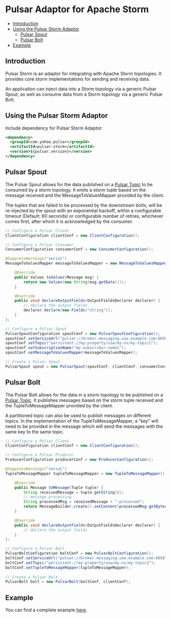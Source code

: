 # Pulsar Adaptor for Apache Storm

<!-- TOC depthFrom:2 depthTo:3 withLinks:1 updateOnSave:1 orderedList:0 -->

- [Introduction](#introduction)
- [Using the Pulsar Storm Adaptor](#using-the-pulsar-storm-adaptor)
	- [Pulsar Spout](#pulsar-spout)
	- [Pulsar Bolt](#pulsar-bolt)
- [Example](#example)

<!-- /TOC -->

## Introduction
Pulsar Storm is an adaptor for integrating with Apache Storm topologies. It provides core storm implementations for sending and receiving data.

An application can inject data into a Storm topology via a generic Pulsar Spout, as well as consume data from a Storm topology via a generic Pulsar Bolt.

## Using the Pulsar Storm Adaptor
Include dependency for Pulsar Storm Adaptor:

```xml
<dependency>
  <groupId>com.yahoo.pulsar</groupId>
  <artifactId>pulsar-storm</artifactId>
  <version>${pulsar.version}</version>
</dependency>
```

## Pulsar Spout
The Pulsar Spout allows for the data published on a [Pulsar Topic](Architecture.md#topic) to be consumed by a storm topology. It emits a storm tuple based on the message received and the MessageToValuesMapper provided by the client.
 
The tuples that are failed to be processed by the downstream bolts, will be re-injected by the spout with an exponential backoff, within a configurable timeout (Default: 60 seconds) or configurable number of retries, whichever comes first, after which it is acknowledged by the consumer.

```java
// Configure a Pulsar Client
ClientConfiguration clientConf = new ClientConfiguration();

// Configure a Pulsar Consumer
ConsumerConfiguration consumerConf = new ConsumerConfiguration();  

@SuppressWarnings("serial")
MessageToValuesMapper messageToValuesMapper = new MessageToValuesMapper() {

    @Override
    public Values toValues(Message msg) {
        return new Values(new String(msg.getData()));
    }

    @Override
    public void declareOutputFields(OutputFieldsDeclarer declarer) {
        // declare the output fields
        declarer.declare(new Fields("string"));
    }
};

// Configure a Pulsar Spout
PulsarSpoutConfiguration spoutConf = new PulsarSpoutConfiguration();
spoutConf.setServiceUrl("pulsar://broker.messaging.usw.example.com:6650");
spoutConf.setTopic("persistent://my-property/usw/my-ns/my-topic1");
spoutConf.setSubscriptionName("my-subscriber-name1");
spoutConf.setMessageToValuesMapper(messageToValuesMapper);

// Create a Pulsar Spout
PulsarSpout spout = new PulsarSpout(spoutConf, clientConf, consumerConf);
```

## Pulsar Bolt
The Pulsar Bolt allows for the data in a storm topology to be published on a [Pulsar Topic](Architecture.md#topic). It publishes messages based on the storm tuple received and the TupleToMessageMapper provided by the client.
 
A partitioned topic can also be used to publish messages on different topics. In the implementation of the TupleToMessageMapper, a "key" will need to be provided in the message which will send the messages with the same key to the same topic.

```java
// Configure a Pulsar Client
ClientConfiguration clientConf = new ClientConfiguration();

// Configure a Pulsar Producer  
ProducerConfiguration producerConf = new ProducerConfiguration();

@SuppressWarnings("serial")
TupleToMessageMapper tupleToMessageMapper = new TupleToMessageMapper() {

    @Override
    public Message toMessage(Tuple tuple) {
        String receivedMessage = tuple.getString(0);
        // message processing
        String processedMsg = receivedMessage + "-processed";
        return MessageBuilder.create().setContent(processedMsg.getBytes()).build();
    }

    @Override
    public void declareOutputFields(OutputFieldsDeclarer declarer) {
        // declare the output fields
    }
};

// Configure a Pulsar Bolt
PulsarBoltConfiguration boltConf = new PulsarBoltConfiguration();
boltConf.setServiceUrl("pulsar://broker.messaging.usw.example.com:6650");
boltConf.setTopic("persistent://my-property/usw/my-ns/my-topic2");
boltConf.setTupleToMessageMapper(tupleToMessageMapper);
        
// Create a Pulsar Bolt
PulsarBolt bolt = new PulsarBolt(boltConf, clientConf);
```

## Example
You can find a complete example [here](../pulsar-storm/src/test/java/org/apache/pulsar/storm/example/StormExample.java).
